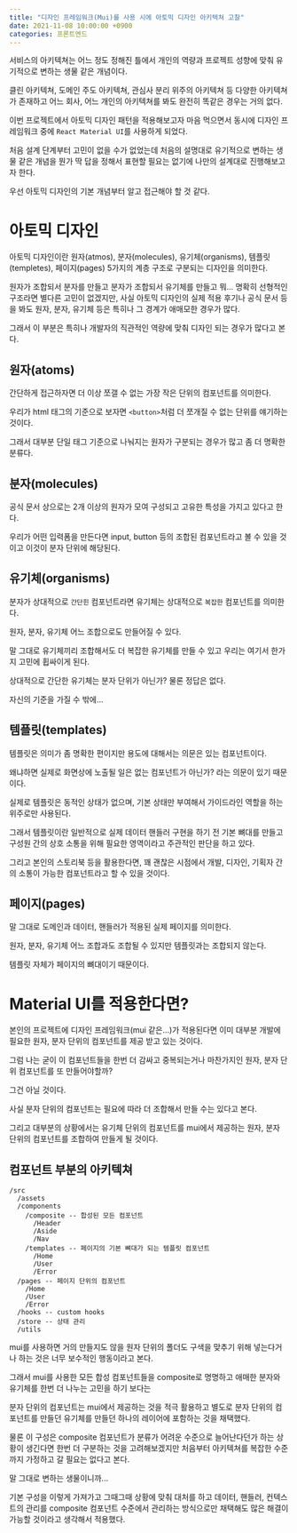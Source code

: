 ```yaml
---
title: "디자인 프레임워크(Mui)를 사용 시에 아토믹 디자인 아키텍쳐 고찰"
date: 2021-11-08 10:00:00 +0900
categories: 프론트엔드
---
```


서비스의 아키텍쳐는 어느 정도 정해진 틀에서 개인의 역량과 프로젝트 성향에 맞춰 유기적으로 변하는 생물 같은 개념이다.

클린 아키텍쳐, 도메인 주도 아키텍쳐, 관심사 분리 위주의 아키텍쳐 등 다양한 아키텍쳐가 존재하고 어느 회사, 어느 개인의 아키텍쳐를 봐도
완전히 똑같은 경우는 거의 없다.

이번 프로젝트에서 아토믹 디자인 패턴을 적용해보고자 마음 먹으면서 동시에 디자인 프레임워크 중에 `React Material UI`를 사용하게 되었다.

처음 설계 단계부터 고민이 없을 수가 없었는데 처음의 설명대로 유기적으로 변하는 생물 같은 개념을 뭔가 딱 답을 정해서 표현할 필요는 없기에
나만의 설계대로 진행해보고자 한다.

우선 아토믹 디자인의 기본 개념부터 알고 접근해야 할 것 같다.

# 아토믹 디자인

아토믹 디자인이란 원자(atmos), 분자(molecules), 유기체(organisms), 템플릿(templetes), 페이지(pages)
5가지의 계층 구조로 구분되는 디자인을 의미한다.

원자가 조합되서 분자를 만들고 분자가 조합되서 유기체를 만들고 뭐... 명확히 선형적인 구조라면 별다른 고민이 없겠지만,
사실 아토믹 디자인의 실제 적용 후기나 공식 문서 등을 봐도 원자, 분자, 유기체 등은 특히나 그 경계가 애매모한 경우가 많다.

그래서 이 부분은 특히나 개발자의 직관적인 역량에 맞춰 디자인 되는 경우가 많다고 본다.

## 원자(atoms)

간단하게 접근하자면 더 이상 쪼갤 수 없는 가장 작은 단위의 컴포넌트를 의미한다.

우리가 html 태그의 기준으로 보자면 `<button>`처럼 더 쪼개질 수 없는 단위를 얘기하는 것이다.

그래서 대부분 단일 태그 기준으로 나눠지는 원자가 구분되는 경우가 많고 좀 더 명확한 분류다.

## 분자(molecules)

공식 문서 상으로는 2개 이상의 원자가 모여 구성되고 고유한 특성을 가지고 있다고 한다.

우리가 어떤 입력폼을 만든다면 input, button 등의 조합된 컴포넌트라고 볼 수 있을 것이고 이것이 분자 단위에 해당된다.

## 유기체(organisms)

분자가 상대적으로 `간단힌` 컴포넌트라면 유기체는 상대적으로 `복잡한` 컴포넌트를 의미한다.

원자, 분자, 유기체 어느 조합으로도 만들어질 수 있다.

말 그대로 유기체끼리 조합해서도 더 복잡한 유기체를 만들 수 있고 우리는 여기서 한가지 고민에 휩싸이게 된다.

상대적으로 간단한 유기체는 분자 단위가 아닌가? 물론 정답은 없다.

자신의 기준을 가질 수 밖에...

## 템플릿(templates)

템플릿은 의미가 좀 명확한 편이지만 용도에 대해서는 의문은 있는 컴포넌트이다.

왜냐하면 실제로 화면상에 노출될 일은 없는 컴포넌트가 아닌가? 라는 의문이 있기 때문이다.

실제로 템플릿은 동적인 상태가 없으며, 기본 상태만 부여해서 가이드라인 역할을 하는 위주로만 사용된다.

그래서 템플릿이란 일반적으로 실제 데이터 핸들러 구현을 하기 전 기본 뼈대를 만들고 구성원 간의 상호 소통을 위해
필요한 영역이라고 주관적인 판단을 하고 있다.

그리고 본인의 스토리북 등을 활용한다면, 꽤 괜찮은 시점에서 개발, 디자인, 기획자 간의 소통이 가능한 컴포넌트라고 할 수 있을 것이다.

## 페이지(pages)

말 그대로 도메인과 데이터, 핸들러가 적용된 실제 페이지를 의미한다.

원자, 분자, 유기체 어느 조합과도 조합될 수 있지만 템플릿과는 조합되지 않는다.

템플릿 자체가 페이지의 뼈대이기 때문이다.

# Material UI를 적용한다면?

본인의 프로젝트에 디자인 프레임워크(mui 같은...)가 적용된다면 이미 대부분 개발에 필요한 원자, 분자 단위의 컴포넌트를 제공 받고 있는 것이다.

그럼 나는 굳이 이 컴포넌트들을 한번 더 감싸고 중복되는거나 마찬가지인 원자, 분자 단위 컴포넌트를 또 만들어야할까?

그건 아닐 것이다.

사실 분자 단위의 컴포넌트는 필요에 따라 더 조합해서 만들 수는 있다고 본다.

그리고 대부분의 상황에서는 유기체 단위의 컴포넌트를 mui에서 제공하는 원자, 분자 단위의 컴포넌트를 조합하여 만들게 될 것이다.

## 컴포넌트 부분의 아키텍쳐

```
/src
  /assets
  /components
    /composite -- 합성된 모든 컴포넌트
      /Header
      /Aside
      /Nav
    /templates -- 페이지의 기본 뼈대가 되는 템플릿 컴포넌트
      /Home
      /User
      /Error
  /pages -- 페이지 단위의 컴포넌트
    /Home
    /User
    /Error
  /hooks -- custom hooks
  /store -- 상태 관리
  /utils
```

mui를 사용하면 거의 만들지도 않을 원자 단위의 폴더도 구색을 맞추기 위해 넣는다거나 하는 것은 너무 보수적인 행동이라고 본다.

그래서 mui를 사용한 모든 합성 컴포넌트들을 composite로 명명하고 애매한 분자와 유기체를 한번 더 나누는 고민을 하기 보다는

분자 단위의 컴포넌트는 mui에서 제공하는 것을 적극 활용하고 별도로 분자 단위의 컴포넌트를 만들던 유기체를 만들던
하나의 레이어에 포함하는 것을 채택했다.

물론 이 구성은 composite 컴포넌트가 분류가 어려운 수준으로 늘어난다던가 하는 상황이 생긴다면 한번 더 구분하는 것을 고려해보겠지만
처음부터 아키텍쳐를 복잡한 수준까지 가정하고 갈 필요는 없다고 본다.

말 그대로 변하는 생물이니까...

기본 구성을 이렇게 가져가고 그때그때 상황에 맞춰 대처를 하고 데이터, 핸들러, 컨텍스트의 관리를 composite 컴포넌트 수준에서
관리하는 방식으로만 채택해도 많은 해결이 가능할 것이라고 생각해서 적용했다.
